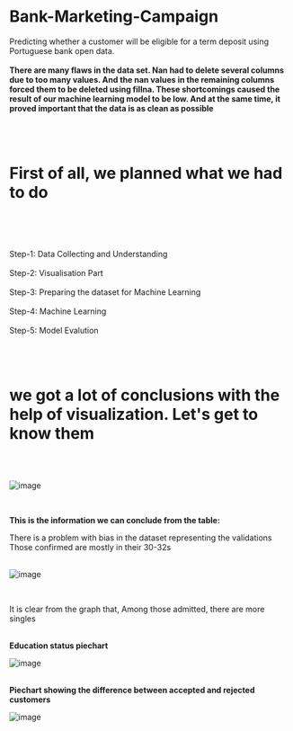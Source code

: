 # Bank-Marketing-Campaign
Predicting whether a customer will be eligible for a term deposit using Portuguese bank open data.
<br>
<br>
**There are many flaws in the data set. Nan had to delete several columns due to too many values. And the nan values in the remaining columns forced them to be deleted using fillna. These shortcomings caused the result of our machine learning model to be low. And at the same time, it proved important that the data is as clean as possible**
<br>
<br>
<br>
<br>
# **First of all, we planned what we had to do**
<br>
<br>
<br>

Step-1: Data Collecting and Understanding
<br>
<br>
Step-2: Visualisation Part
<br>
<br>
Step-3: Preparing the dataset for Machine Learning
<br>
<br>
Step-4: Machine Learning
<br>
<br>
Step-5: Model Evalution
<br>
<br>
<br>
<br>
# **we got a lot of conclusions with the help of visualization. Let's get to know them**
<br>
<br>

![image](https://github.com/jamshid-ds/Bank-Marketing-Campaign/assets/117648241/3ed7fb63-4fb1-4117-afce-e366b8c239fb)

<br>

**This is the information we can conclude from the table:**
<br>

There is a problem with bias in the dataset representing the validations
<br>
Those confirmed are mostly in their 30-32s
<br>
<br>

![image](https://github.com/jamshid-ds/Bank-Marketing-Campaign/assets/117648241/5d43e0f0-7d03-4153-b8b1-f15ba3ad6e21)

<br>

It is clear from the graph that, Among those admitted, there are more singles
<br>
<br>

**Education status piechart**

![image](https://github.com/jamshid-ds/Bank-Marketing-Campaign/assets/117648241/d3766764-3be3-4d9a-8fe7-89fb5895d389)
<br>
<br>

**Piechart showing the difference between accepted and rejected customers**

![image](https://github.com/jamshid-ds/Bank-Marketing-Campaign/assets/117648241/20445025-50c7-4cc5-8ab4-3246fbf6d50a)





